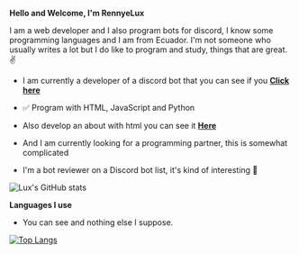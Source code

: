 </html>
<b><p class="anchor">Hello and Welcome, I'm RennyeLux</p></b>

</body

<p class="center">I am a web developer and I also program bots for discord, I know some programming languages and I am from Ecuador. I'm not someone who usually writes a lot but I do like to program and study, things that are great. ✌</p>

- I am currently a developer of a discord bot that you can see if you **[Click here](https://bit.ly/Kiwwibot)**

- ✅ Program with HTML, JavaScript and Python

- Also develop an about with html you can see it **[Here](https://aboutme.spaceylux.repl.co/)**

- And I am currently looking for a programming partner, this is somewhat complicated

- I'm a bot reviewer on a Discord bot list, it's kind of interesting 🔎

![Lux's GitHub stats](https://github-readme-stats.vercel.app/api?username=rennyelux&theme=tokyonight&show_icons=true)

<b><p class="anchor">Languages I use</p></b>

- You can see and nothing else I suppose.

[![Top Langs](https://github-readme-stats.vercel.app/api/top-langs/?username=rennyelux&layout=compact)](https://github.com/anuraghazra/github-readme-stats)

  
  </html>


